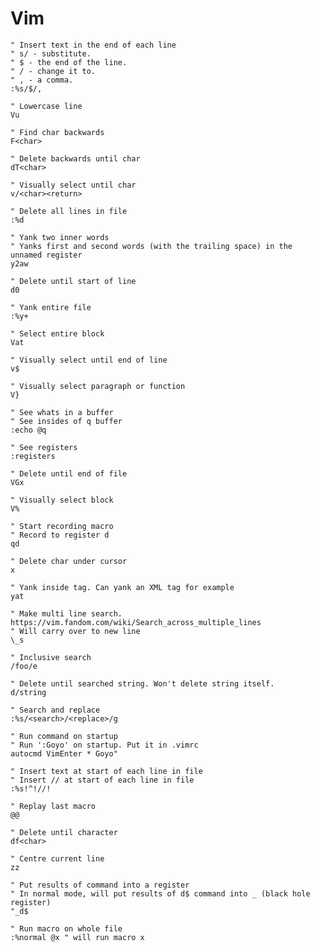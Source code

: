 # Vim

```text
" Insert text in the end of each line
" s/ - substitute.
" $ - the end of the line.
" / - change it to.
" , - a comma.
:%s/$/,
```

```text
" Lowercase line
Vu
```

```text
" Find char backwards
F<char>
```

```text
" Delete backwards until char
dT<char>
```

```text
" Visually select until char
v/<char><return>
```

```text
" Delete all lines in file
:%d
```

```text
" Yank two inner words
" Yanks first and second words (with the trailing space) in the unnamed register
y2aw
```

```text
" Delete until start of line
d0
```

```text
" Yank entire file
:%y+
```

```text
" Select entire block
Vat
```

```text
" Visually select until end of line
v$
```

```text
" Visually select paragraph or function
V}
```

```text
" See whats in a buffer
" See insides of q buffer
:echo @q
```

```text
" See registers
:registers
```

```text
" Delete until end of file
VGx
```

```text
" Visually select block
V%
```

```text
" Start recording macro
" Record to register d
qd
```

```text
" Delete char under cursor
x
```

```text
" Yank inside tag. Can yank an XML tag for example
yat
```

```text
" Make multi line search. https://vim.fandom.com/wiki/Search_across_multiple_lines
" Will carry over to new line
\_s
```

```text
" Inclusive search
/foo/e
```

```text
" Delete until searched string. Won't delete string itself.
d/string
```

```text
" Search and replace
:%s/<search>/<replace>/g
```

```text
" Run command on startup
" Run ':Goyo' on startup. Put it in .vimrc
autocmd VimEnter * Goyo"
```

```text
" Insert text at start of each line in file
" Insert // at start of each line in file
:%s!^!//!
```

```text
" Replay last macro
@@
```

```text
" Delete until character
df<char>
```

```text
" Centre current line
zz
```

```text
" Put results of command into a register
" In normal mode, will put results of d$ command into _ (black hole register)
"_d$
```

```text
" Run macro on whole file
:%normal @x " will run macro x
```

